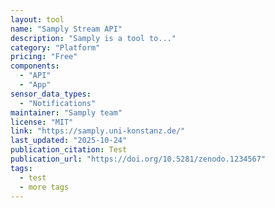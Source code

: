 ```yaml
---
layout: tool
name: "Samply Stream API"
description: "Samply is a tool to..."
category: "Platform"
pricing: "Free"
components:
  - "API"
  - "App"
sensor_data_types:
  - "Notifications"
maintainer: "Samply team"
license: "MIT"
link: "https://samply.uni-konstanz.de/"
last_updated: "2025-10-24"
publication_citation: Test
publication_url: "https://doi.org/10.5281/zenodo.1234567"
tags:
  - test
  - more tags
---
```



